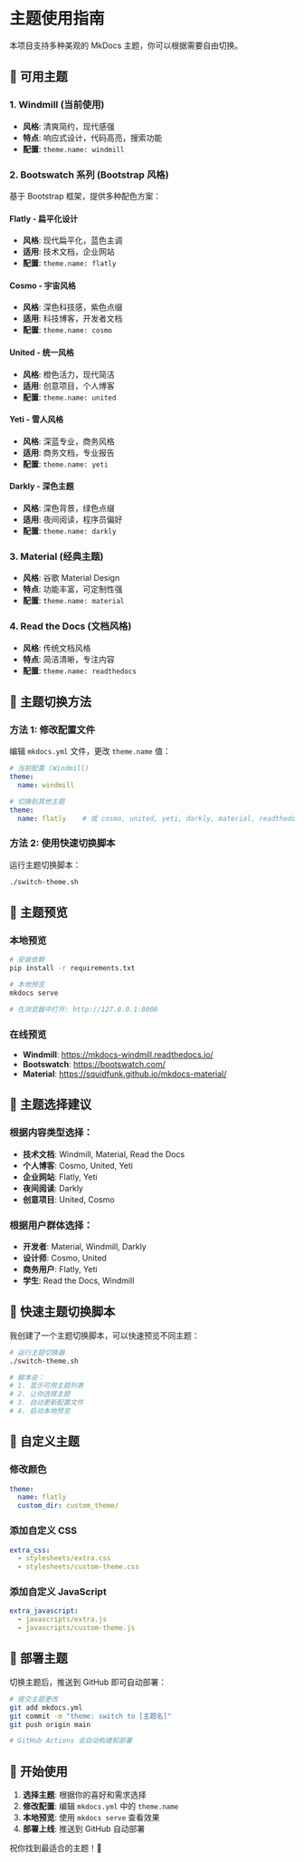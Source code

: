 # 主题使用指南

本项目支持多种美观的 MkDocs 主题，你可以根据需要自由切换。

## 🎨 可用主题

### 1. **Windmill** (当前使用)
- **风格**: 清爽简约，现代感强
- **特点**: 响应式设计，代码高亮，搜索功能
- **配置**: `theme.name: windmill`

### 2. **Bootswatch 系列** (Bootstrap 风格)
基于 Bootstrap 框架，提供多种配色方案：

#### **Flatly** - 扁平化设计
- **风格**: 现代扁平化，蓝色主调
- **适用**: 技术文档，企业网站
- **配置**: `theme.name: flatly`

#### **Cosmo** - 宇宙风格
- **风格**: 深色科技感，紫色点缀
- **适用**: 科技博客，开发者文档
- **配置**: `theme.name: cosmo`

#### **United** - 统一风格
- **风格**: 橙色活力，现代简洁
- **适用**: 创意项目，个人博客
- **配置**: `theme.name: united`

#### **Yeti** - 雪人风格
- **风格**: 深蓝专业，商务风格
- **适用**: 商务文档，专业报告
- **配置**: `theme.name: yeti`

#### **Darkly** - 深色主题
- **风格**: 深色背景，绿色点缀
- **适用**: 夜间阅读，程序员偏好
- **配置**: `theme.name: darkly`

### 3. **Material** (经典主题)
- **风格**: 谷歌 Material Design
- **特点**: 功能丰富，可定制性强
- **配置**: `theme.name: material`

### 4. **Read the Docs** (文档风格)
- **风格**: 传统文档风格
- **特点**: 简洁清晰，专注内容
- **配置**: `theme.name: readthedocs`

## 🔧 主题切换方法

### 方法 1: 修改配置文件

编辑 `mkdocs.yml` 文件，更改 `theme.name` 值：

```yaml
# 当前配置 (Windmill)
theme:
  name: windmill

# 切换到其他主题
theme:
  name: flatly    # 或 cosmo, united, yeti, darkly, material, readthedocs
```

### 方法 2: 使用快速切换脚本

运行主题切换脚本：

```bash
./switch-theme.sh
```

## 📱 主题预览

### 本地预览
```bash
# 安装依赖
pip install -r requirements.txt

# 本地预览
mkdocs serve

# 在浏览器中打开: http://127.0.0.1:8000
```

### 在线预览
- **Windmill**: https://mkdocs-windmill.readthedocs.io/
- **Bootswatch**: https://bootswatch.com/
- **Material**: https://squidfunk.github.io/mkdocs-material/

## 🎯 主题选择建议

### 根据内容类型选择：

- **技术文档**: Windmill, Material, Read the Docs
- **个人博客**: Cosmo, United, Yeti
- **企业网站**: Flatly, Yeti
- **夜间阅读**: Darkly
- **创意项目**: United, Cosmo

### 根据用户群体选择：

- **开发者**: Material, Windmill, Darkly
- **设计师**: Cosmo, United
- **商务用户**: Flatly, Yeti
- **学生**: Read the Docs, Windmill

## 🔄 快速主题切换脚本

我创建了一个主题切换脚本，可以快速预览不同主题：

```bash
# 运行主题切换器
./switch-theme.sh

# 脚本会：
# 1. 显示可用主题列表
# 2. 让你选择主题
# 3. 自动更新配置文件
# 4. 启动本地预览
```

## 📝 自定义主题

### 修改颜色
```yaml
theme:
  name: flatly
  custom_dir: custom_theme/
```

### 添加自定义 CSS
```yaml
extra_css:
  - stylesheets/extra.css
  - stylesheets/custom-theme.css
```

### 添加自定义 JavaScript
```yaml
extra_javascript:
  - javascripts/extra.js
  - javascripts/custom-theme.js
```

## 🚀 部署主题

切换主题后，推送到 GitHub 即可自动部署：

```bash
# 提交主题更改
git add mkdocs.yml
git commit -m "theme: switch to [主题名]"
git push origin main

# GitHub Actions 会自动构建和部署
```

## 🎉 开始使用

1. **选择主题**: 根据你的喜好和需求选择
2. **修改配置**: 编辑 `mkdocs.yml` 中的 `theme.name`
3. **本地预览**: 使用 `mkdocs serve` 查看效果
4. **部署上线**: 推送到 GitHub 自动部署

祝你找到最适合的主题！🎨 